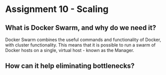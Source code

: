 # Assignment 10 - Scaling

## What is Docker Swarm, and why do we need it?

Docker Swarm combines the useful commands and functionality of Docker, with cluster functionality. This means that it is 
possible to run a swarm of Docker hosts on a single, virtual host - known as the Manager. 

## How can it help eliminating bottlenecks?
